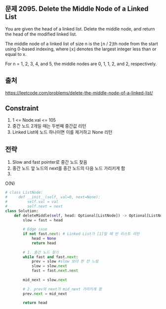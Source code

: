 ## 문제 2095. Delete the Middle Node of a Linked List

You are given the head of a linked list. Delete the middle node, and return the head of the modified linked list.

The middle node of a linked list of size n is the ⌊n / 2⌋th node from the start using 0-based indexing, where ⌊x⌋ denotes the largest integer less than or equal to x.

For n = 1, 2, 3, 4, and 5, the middle nodes are 0, 1, 1, 2, and 2, respectively.

## 출처
https://leetcode.com/problems/delete-the-middle-node-of-a-linked-list/

## Constraint
1. 1 <= Node.val <= 105
2. 중간 노드 2개일 때는 두번째 중간값 리턴
3. Linked List에 노드 하나이면 이를 제거하고 None 리턴

## 전략
1. Slow and fast pointer로 중간 노드 찾음
2. 중간 노드 앞 노드의 next를 중간 노드의 다음 노드 가리키게 함
3. 
O(N)

```python
# class ListNode:
#     def __init__(self, val=0, next=None):
#         self.val = val
#         self.next = next
class Solution:
    def deleteMiddle(self, head: Optional[ListNode]) -> Optional[ListNode]:
        slow = fast = head
        
        # Edge case
        if not fast.next: # Linked List가 [1]일 때 빈 리스트 리턴
            head = None
            return head
        
        # 1. 중간 노드 찾기
        while fast and fast.next:
            prev = slow #slow 보다 한 칸 느림
            slow = slow.next
            fast = fast.next.next
            
        mid_next = slow.next
        
        # 2. prev의 next가 mid_next 가리키게 함
        prev.next = mid_next
        
        return head

```
